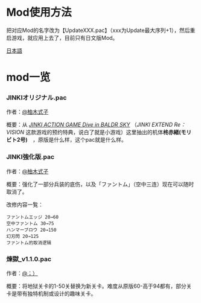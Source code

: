 # Mod使用方法

把对应Mod的名字改为【UpdateXXX.pac】（xxx为Update最大序列+1），然后重启游戏，就应用上去了，目前只有日文版Mod。


[日本語](https://github.com/Karaik/DX_MOD_PAC/blob/main/README_JA.md)


# mod一览

### JINKIオリジナル.pac

作者：[@柚木式子](https://space.bilibili.com/1420258295)

概要：从 *[JINKI ACTION GAME Dive in BALDR SKY](https://www.amazon.co.jp/JINKI-ACTION-BALDR-%E3%83%90%E3%83%AB%E3%83%89%E3%82%B9%E3%82%AB%E3%82%A4-%E4%BA%88%E7%B4%84%E7%89%B9%E5%85%B8cd/dp/B00EAIA0IK)*  （*JINKI EXTEND Re：VISION* 这款游戏的预约特典，说白了就是小游戏）这里抽出的机体**柊赤緒(モリビト2号)**　，原版是什么样，这个pac就是什么样。

### JINKI強化版.pac

作者：[@柚木式子](https://space.bilibili.com/1420258295)

概要：强化了一部分兵装的底伤，以及「ファントム」（空中三连）现在可以随时取消了。

改修内容一覧：
```
ファントムエッジ 20→60
空中ファントム 30→75
ハンマーブロウ 20→150
幻刃閃 20→125
ファントム的取消逻辑
```
### 煉獄_v1.1.0.pac

作者：[@；）](https://github.com/semicolonclosingbracket)

概要：将地狱关卡的1-50关替换为新关卡。难度从原版60-高于94都有，部分关卡是带有独特机制或设计的趣味关卡。

